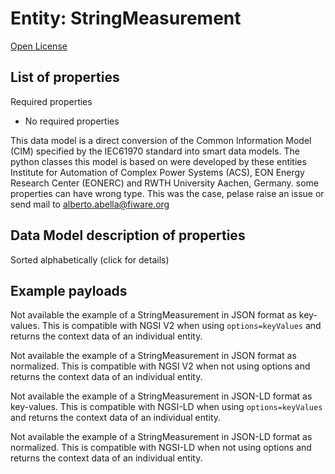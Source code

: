 Entity: StringMeasurement  
=========================  
[Open License](https://github.com/smart-data-models//dataModel.EnergyCIM/blob/master/StringMeasurement/LICENSE.md)  

## List of properties  

Required properties  
- No required properties    
This data model is a direct conversion of the Common Information Model (CIM) specified by the IEC61970 standard into smart data models. The python classes this model is based on were developed by these entities Institute for Automation of Complex Power Systems (ACS), EON Energy Research Center (EONERC) and RWTH University Aachen, Germany. some properties can have wrong type. This was the case, pelase raise an issue or send mail to alberto.abella@fiware.org  
## Data Model description of properties  
Sorted alphabetically (click for details)  
## Example payloads    
Not available the example of a StringMeasurement in JSON format as key-values. This is compatible with NGSI V2 when  using `options=keyValues` and returns the context data of an individual entity.  
Not available the example of a StringMeasurement in JSON format as normalized. This is compatible with NGSI V2 when not using options and returns the context data of an individual entity.  
Not available the example of a StringMeasurement in JSON-LD format as key-values. This is compatible with NGSI-LD when  using `options=keyValues` and returns the context data of an individual entity.  
Not available the example of a StringMeasurement in JSON-LD format as normalized. This is compatible with NGSI-LD when not using options and returns the context data of an individual entity.  
